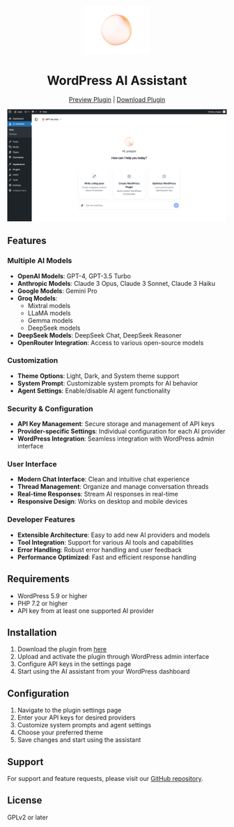 <p align="center">
  <img width="150" src="assets/public/animatedlogo.gif" />
  <h1 align="center">WordPress AI Assistant</h1>
  <div align="center"><a target="_blank" href="https://prappo.github.io/wordpress-ai-assistant/">Preview Plugin</a> | <a href="https://prappo.github.io/wordpress-ai-assistant/build/plugin/wordpress-ai-assistant.zip">Download Plugin</a></div>
</p>

<img src="docs/screenshots/wordpress-assistant-chat.png" />

## Features

### Multiple AI Models
- **OpenAI Models**: GPT-4, GPT-3.5 Turbo
- **Anthropic Models**: Claude 3 Opus, Claude 3 Sonnet, Claude 3 Haiku
- **Google Models**: Gemini Pro
- **Groq Models**: 
  - Mixtral models
  - LLaMA models
  - Gemma models
  - DeepSeek models
- **DeepSeek Models**: DeepSeek Chat, DeepSeek Reasoner
- **OpenRouter Integration**: Access to various open-source models

### Customization
- **Theme Options**: Light, Dark, and System theme support
- **System Prompt**: Customizable system prompts for AI behavior
- **Agent Settings**: Enable/disable AI agent functionality

### Security & Configuration
- **API Key Management**: Secure storage and management of API keys
- **Provider-specific Settings**: Individual configuration for each AI provider
- **WordPress Integration**: Seamless integration with WordPress admin interface

### User Interface
- **Modern Chat Interface**: Clean and intuitive chat experience
- **Thread Management**: Organize and manage conversation threads
- **Real-time Responses**: Stream AI responses in real-time
- **Responsive Design**: Works on desktop and mobile devices

### Developer Features
- **Extensible Architecture**: Easy to add new AI providers and models
- **Tool Integration**: Support for various AI tools and capabilities
- **Error Handling**: Robust error handling and user feedback
- **Performance Optimized**: Fast and efficient response handling

## Requirements
- WordPress 5.9 or higher
- PHP 7.2 or higher
- API key from at least one supported AI provider

## Installation
1. Download the plugin from [here](https://prappo.github.io/wordpress-ai-assistant/build/plugin/wordpress-ai-assistant.zip)
2. Upload and activate the plugin through WordPress admin interface
3. Configure API keys in the settings page
4. Start using the AI assistant from your WordPress dashboard

## Configuration
1. Navigate to the plugin settings page
2. Enter your API keys for desired providers
3. Customize system prompts and agent settings
4. Choose your preferred theme
5. Save changes and start using the assistant

## Support
For support and feature requests, please visit our [GitHub repository](https://github.com/prappo/wordpress-ai-assistant).

## License
GPLv2 or later


